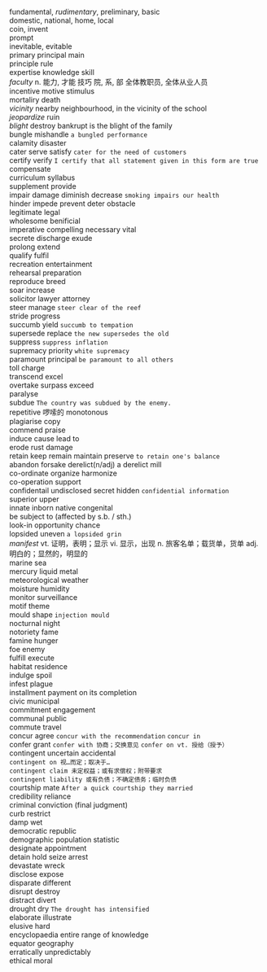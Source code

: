   
fundamental, *rudimentary*, preliminary, basic  
domestic, national, home, local  
coin, invent  
prompt   
inevitable, evitable  
primary principal main  
principle rule  
expertise knowledge skill  
*faculty* n. 能力, 才能 技巧 院, 系, 部 全体教职员, 全体从业人员  
incentive motive stimulus  
mortaliry death  
*vicinity* nearby neighbourhood, in the vicinity of the school  
*jeopardize* ruin  
*blight* destroy bankrupt is the blight of the family  
bungle mishandle `a bungled performance`  
calamity disaster  
cater serve satisfy `cater for the need of customers`  
certify verify `I certify that all statement given in this form are true`  
compensate  
curriculum syllabus  
supplement provide  
impair damage diminish decrease `smoking impairs our health`  
hinder impede prevent deter obstacle  
legitimate legal  
wholesome benificial  
imperative compelling necessary vital  
secrete discharge exude  
prolong extend  
qualify fulfil  
recreation entertainment  
rehearsal preparation  
reproduce breed  
soar increase  
solicitor lawyer attorney  
steer manage `steer clear of the reef`  
stride progress  
succumb yield `succumb to tempation`  
supersede replace `the new supersedes the old`  
suppress `suppress inflation`  
supremacy priority `white supremacy`  
paramount principal `be paramount to all others`  
toll charge  
transcend excel  
overtake surpass exceed  
paralyse  
subdue `The country was subdued by the enemy.`  
repetitive 啰嗦的 monotonous  
plagiarise copy  
commend praise  
induce cause lead to  
erode rust damage  
retain keep remain maintain preserve `to retain one's balance`  
abandon forsake derelict(n/adj) a derelict mill  
co-ordinate organize harmonize  
co-operation support   
confidentail undisclosed secret hidden `confidential information`  
superior upper  
innate inborn native congenital  
be subject to (affected by s.b. / sth.)  
look-in opportunity chance  
lopsided uneven `a lopsided grin`  
*manifest*  vt. 证明，表明；显示 vi. 显示，出现 n. 旅客名单；载货单，货单 adj. 明白的；显然的，明显的  
marine sea  
mercury liquid metal  
meteorological weather  
moisture humidity  
monitor surveillance  
motif theme  
mould shape `injection mould`   
nocturnal night  
notoriety fame  
famine hunger  
foe enemy  
fulfill execute  
habitat residence  
indulge spoil  
infest plague  
installment payment on its completion  
civic municipal  
commitment engagement  
communal public  
commute travel  
concur agree `concur with the recommendation` `concur in`  
confer grant `confer with 协商；交换意见` `confer on vt. 授给（授予）`  
contingent uncertain accidental  
`contingent on 视…而定；取决于…`  
`contingent claim 未定权益；或有求偿权；附带要求`  
`contingent liability 或有负债；不确定债务；临时负债`  
courtship mate `After a quick courtship they married`  
credibility reliance  
criminal conviction (final judgment)  
curb restrict  
damp wet  
democratic republic  
demographic population statistic  
designate appointment  
detain hold seize arrest  
devastate wreck  
disclose expose  
disparate different  
disrupt destroy  
distract divert  
drought dry `The drought has intensified`  
elaborate illustrate  
elusive hard  
encyclopaedia entire range of knowledge  
equator geography  
erratically unpredictably  
ethical moral  
